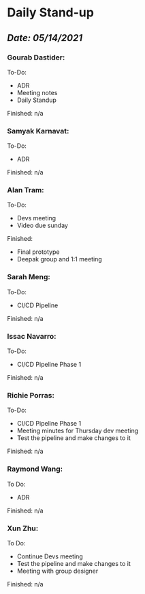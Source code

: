 # Daily Stand-up
## _Date: 05/14/2021_

### Gourab Dastider:
To-Do:
- ADR
- Meeting notes
- Daily Standup


Finished:
n/a





### Samyak Karnavat:
To-Do:
- ADR


Finished:
n/a



### Alan Tram:
To-Do: 
- Devs meeting
- Video due sunday





Finished:
- Final prototype
- Deepak group and 1:1 meeting



### Sarah Meng:
To-Do:
- CI/CD Pipeline


Finished:
n/a





### Issac Navarro:
To-Do:
- CI/CD Pipeline Phase 1

Finished:
n/a




### Richie Porras:
To-Do:
- CI/CD Pipeline Phase 1
- Meeting minutes for Thursday dev meeting
- Test the pipeline and make changes to it

Finished:
n/a



### Raymond Wang:
To Do:
- ADR

Finished:
n/a



### Xun Zhu:
To Do:
- Continue Devs meeting
- Test the pipeline and make changes to it
- Meeting with group designer

Finished:
n/a